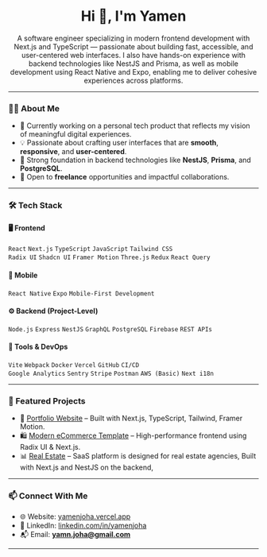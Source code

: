 <h1 align="center">Hi 👋, I'm Yamen</h1>
<p align="center">
  A software engineer specializing in modern frontend development with Next.js and TypeScript — passionate about building fast, accessible, and user-centered web interfaces. I also have hands-on experience with backend technologies like NestJS and Prisma, as well as mobile development using React Native and Expo, enabling me to deliver cohesive experiences across platforms.
</p>

---

### 👨‍💻 About Me

- 🔭 Currently working on a personal tech product that reflects my vision of meaningful digital experiences.
- 💡 Passionate about crafting user interfaces that are **smooth**, **responsive**, and **user-centered**.
- 🧠 Strong foundation in backend technologies like **NestJS**, **Prisma**, and **PostgreSQL**.
- 🚀 Open to **freelance** opportunities and impactful collaborations.

---

### 🛠️ Tech Stack

#### 🖥 Frontend
`React` `Next.js` `TypeScript` `JavaScript` `Tailwind CSS`  
`Radix UI` `Shadcn UI` `Framer Motion` `Three.js` `Redux` `React Query`

#### 📱 Mobile
`React Native` `Expo` `Mobile-First Development`

#### ⚙️ Backend (Project-Level)
`Node.js` `Express` `NestJS` `GraphQL` `PostgreSQL` `Firebase` `REST APIs`

#### 🧰 Tools & DevOps
`Vite` `Webpack` `Docker` `Vercel` `GitHub` `CI/CD`  
`Google Analytics` `Sentry` `Stripe` `Postman` `AWS (Basic)` `Next i18n`

---

### 📌 Featured Projects

- 🔗 [Portfolio Website](https://github.com/YamnJoha1/yamen-portfolio) – Built with Next.js, TypeScript, Tailwind, Framer Motion.
- 🛍️ [Modern eCommerce Template](https://e-commerce-wine-phi.vercel.app/) – High-performance frontend using Radix UI & Next.js.
- 📊 [Real Estate](https://real-estate-rouge-five.vercel.app/) –  SaaS platform is designed for real estate agencies, Built with Next.js and NestJS on the backend,

---

### 📫 Connect With Me

- 🌐 Website: [yamenjoha.vercel.app](https://yamen-portfolio.vercel.app/)
- 💼 LinkedIn: [linkedin.com/in/yamenjoha](https://linkedin.com/in/yamn-joha-45586a267)
- 📬 Email: **yamn.joha@gmail.com**

---
